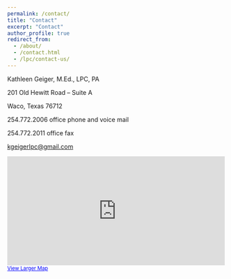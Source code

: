 ```yaml
---
permalink: /contact/
title: "Contact"
excerpt: "Contact"
author_profile: true
redirect_from: 
  - /about/
  - /contact.html
  - /lpc/contact-us/
---
```


Kathleen Geiger, M.Ed., LPC, PA

201 Old Hewitt Road – Suite A

Waco, Texas 76712

254.772.2006 office phone and voice mail

254.772.2011  office fax

kgeigerlpc@gmail.com

<div class="textwidget"><iframe width="500" height="250" frameborder="0" scrolling="no" marginheight="0" marginwidth="0" src="https://maps.google.com/maps?f=q&amp;source=s_q&amp;hl=en&amp;geocode=&amp;q=201%20Old%20Hewitt%20Road%20Suite%20A,+Waco,+TX&amp;aq=0&amp;oq=201+old+he&amp;sll=31.168934,-100.076842&amp;sspn=9.544099,19.753418&amp;ie=UTF8&amp;hq=&amp;hnear=201+Old+Hewitt+Rd,+Waco,+McLennan,+Texas+76712&amp;ll=31.498578,-97.212272&amp;spn=0.009294,0.01929&amp;t=m&amp;z=11&amp;iwloc=r2&amp;output=embed"></iframe><br /><small><a href="/web/20160725201813/https://maps.google.com/maps?f=q&amp;source=embed&amp;hl=en&amp;geocode=&amp;q=201+Old+Hewitt+Road,+Waco,+TX&amp;aq=0&amp;oq=201+old+he&amp;sll=31.498578,-97.212272&amp;sspn=9.544099,19.753418&amp;ie=UTF8&amp;hq=&amp;hnear=201+Old+Hewitt+Rd,+Waco,+McLennan,+Texas+76712&amp;ll=31.49674,-97.211755&amp;spn=0.009294,0.01929&amp;t=m&amp;z=11&amp;iwloc=r2" onclick="javascript:_gaq.push(['_trackEvent','outbound-widget','/web/20160725201813/http://maps.google.com']);" style="color:#0000FF;text-align:left">View Larger Map</a></small></div>
